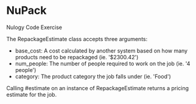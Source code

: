 # NuPack
Nulogy Code Exercise

The RepackageEstimate class accepts three arguments:
<ul>
  <li>base_cost: A cost calculated by another system based on how many products need to be repackaged (ie. '$2300.42')</li>
  <li>num_people: The number of people required to work on the job (ie. '4 people')</li>
  <li>category: The product category the job falls under (ie. 'Food')</li>
</ul>

Calling #estimate on an instance of RepackageEstimate returns a pricing estimate for the job.

